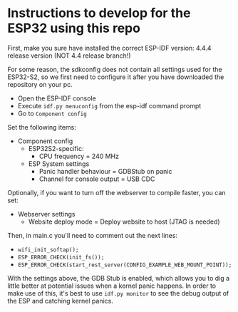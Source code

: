# Instructions to develop for the ESP32 using this repo

First, make you sure have installed the correct ESP-IDF version: 4.4.4 release version (NOT 4.4 release branch!)

For some reason, the sdkconfig does not contain all settings used for the ESP32-S2, so we first need to configure it after you have downloaded the repository on your pc.

- Open the ESP-IDF console
- Execute `idf.py menuconfig` from the esp-idf command prompt
- Go to `Component config`

Set the following items:
- Component config
    - ESP32S2-specific:
        - CPU frequency = 240 MHz
    - ESP System settings
        - Panic handler behaviour = GDBStub on panic
        - Channel for console output = USB CDC

Optionally, if you want to turn off the webserver to compile faster, you can set:

- Webserver settings
    - Website deploy mode = Deploy website to host (JTAG is needed)

Then, in main.c you'll need to comment out the next lines: 
- `wifi_init_softap();`
- `ESP_ERROR_CHECK(init_fs());`
- `ESP_ERROR_CHECK(start_rest_server(CONFIG_EXAMPLE_WEB_MOUNT_POINT));`

With the settings above, the GDB Stub is enabled, which allows you to dig a little better at potential issues when a kernel panic happens. In order to make use of this, it's best to use `idf.py monitor` to see the debug output of the ESP and catching kernel panics.